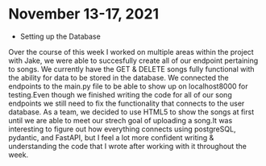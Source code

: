 # November 13-17, 2021

* Setting up the Database

Over the course of this week I worked on multiple areas within the project with Jake, we were able to succesfully create all of our endpoint pertaining to songs. We currently have the GET & DELETE songs fully functional with the ability for data to be stored in the database. We connected the endpoints to the main.py file to be able to show up on localhost8000 for testing.Even though we finished writing the code for all of our song endpoints we still need to fix the functionality that connects to the user database. As a team, we decided to use HTML5 to show the songs at first until we are able to meet our strech goal of uploading a song.It was interesting to figure out how everything connects using postgreSQL, pydantic, and FastAPI, but I feel a lot more confident writing & understanding the code that I wrote after working with it throughout the week.
